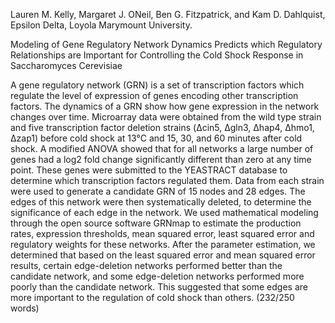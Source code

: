 Lauren M. Kelly, Margaret J. ONeil, Ben G. Fitzpatrick, and Kam D. Dahlquist, Epsilon Delta, Loyola Marymount University.  

Modeling of Gene Regulatory Network Dynamics Predicts which Regulatory Relationships are Important for Controlling the Cold Shock Response in Saccharomyces Cerevisiae



A gene regulatory network (GRN) is a set of transcription factors which regulate the level of expression of genes encoding other transcription factors. The dynamics of a GRN show how gene expression in the network changes over time. Microarray data were obtained from the wild type strain and five transcription factor deletion strains (Δcin5, Δgln3, Δhap4, Δhmo1, Δzap1) before cold shock at 13°C and 15, 30, and 60 minutes after cold shock. A modified ANOVA showed that for all networks a large number of genes had a log2 fold change significantly different than zero at any time point. These genes were submitted to the YEASTRACT database to determine which transcription factors regulated them. Data from each strain were used to generate a candidate GRN of 15 nodes and 28 edges. The edges of this network were then systematically deleted, to determine the significance of each edge in the network. We used mathematical modeling through the open source software GRNmap to estimate the production rates, expression thresholds, mean squared error, least squared error and regulatory weights for these networks. After the parameter estimation, we determined that based on the least squared error and mean squared error results, certain edge-deletion networks performed better than the candidate network, and some edge-deletion networks performed more poorly than the candidate network. This suggested that some edges are more important to the regulation of cold shock than others. 
(232/250 words)
